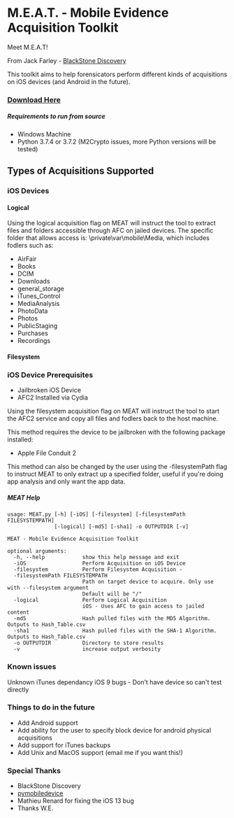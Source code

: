# M.E.A.T. - Mobile Evidence Acquisition Toolkit
Meet M.E.A.T! 

From Jack Farley -  [BlackStone Discovery](https://www.blackstonediscovery.com/)

This toolkit aims to help forensicators perform different kinds of acquisitions on iOS devices (and Android in the future).

### [Download Here](https://github.com/jfarley248/MEAT/releases/tag/v1.0.2)

##### Requirements to run from source
* Windows Machine
* Python 3.7.4 or 3.7.2 (M2Crypto issues, more Python versions will be tested)

## Types of Acquisitions Supported

### iOS Devices

#### Logical

Using the logical acquisition flag on MEAT will instruct the tool to extract files and folders accessible through AFC on jailed devices. The specific folder that allows access is: \private\var\mobile\Media, which includes fodlers such as:
* AirFair
* Books
* DCIM
* Downloads
* general_storage
* iTunes_Control
* MediaAnalysis
* PhotoData
* Photos
* PublicStaging
* Purchases
* Recordings

#### Filesystem
### iOS Device Prerequisites

* Jailbroken iOS Device
* AFC2 Installed via Cydia

Using the filesystem acquisition flag on MEAT will instruct the tool to start the AFC2 service and copy all files and fodlers back to the host machine.

This method requires the device to be jailbroken with the following package installed:

* Apple File Conduit 2

This method can also be changed by the user using the -filesystemPath flag to instruct MEAT to only extract up a specified folder, useful if you're doing app analysis and only want the app data.


##### MEAT Help
```
usage: MEAT.py [-h] [-iOS] [-filesystem] [-filesystemPath FILESYSTEMPATH]
               [-logical] [-md5] [-sha1] -o OUTPUTDIR [-v]

MEAT - Mobile Evidence Acquisition Toolkit

optional arguments:
  -h, --help            show this help message and exit
  -iOS                  Perform Acquisition on iOS Device
  -filesystem           Perform Filesystem Acquisition - 
  -filesystemPath FILESYSTEMPATH
                        Path on target device to acquire. Only use with --filesystem argument
                        Default will be "/"
  -logical              Perform Logical Acquisition
                        iOS - Uses AFC to gain access to jailed content
  -md5                  Hash pulled files with the MD5 Algorithm. Outputs to Hash_Table.csv
  -sha1                 Hash pulled files with the SHA-1 Algorithm. Outputs to Hash_Table.csv
  -o OUTPUTDIR          Directory to store results
  -v                    increase output verbosity

```

### Known issues
Unknown iTunes dependancy
iOS 9 bugs - Don't have device so can't test directly

### Things to do in the future
* Add Android support
* Add ability for the user to specify block device for android physical acquisitions
* Add support for iTunes backups
* Add Unix and MacOS support (email me if you want this!)

### Special Thanks
* BlackStone Discovery
* [pymobiledevice](https://github.com/iOSForensics/pymobiledevice/tree/master/pymobiledevice)
* Mathieu Renard for fixing the iOS 13 bug
* Thanks W.E.


